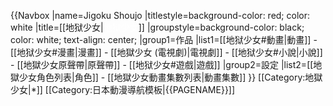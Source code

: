 {{Navbox
|name=Jigoku Shoujo
|titlestyle=background-color: red; color: white
|title=[[地狱少女|<span style="color: white;">地狱少女</span>]]
|groupstyle=background-color: black; color: white; text-align: center;
|group1=作品
|list1=[[地狱少女#動畫|動畫]] - [[地狱少女#漫畫|漫畫]] - [[地獄少女 (電視劇)|電視劇]] - [[地狱少女#小說|小說]] - [[地獄少女原聲帶|原聲帶]] - [[地狱少女#遊戲|遊戲]]
|group2=設定
|list2=[[地獄少女角色列表|角色]] - [[地獄少女動畫集數列表|動畫集數]]
}}<noinclude>
[[Category:地獄少女|*]]
[[Category:日本動漫導航模板|{{PAGENAME}}]]
</noinclude>
